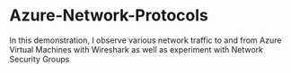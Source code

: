 # Azure-Network-Protocols
In this demonstration, I observe various network traffic to and from Azure Virtual Machines with Wireshark as well as experiment with Network Security Groups
